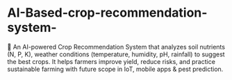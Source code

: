 # AI-Based-crop-recommendation-system-
🌱 An AI-powered Crop Recommendation System that analyzes soil nutrients (N, P, K), weather conditions (temperature, humidity, pH, rainfall) to suggest the best crops. It helps farmers improve yield, reduce risks, and practice sustainable farming with future scope in IoT, mobile apps &amp; pest prediction.
